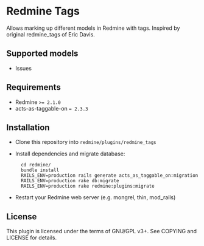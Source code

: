 Redmine Tags
============

Allows marking up different models in Redmine with tags.
Inspired by original redmine\_tags of Eric Davis.


Supported models
----------------

- Issues


Requirements
------------

- Redmine `>= 2.1.0`
- acts-as-taggable-on `= 2.3.3`


Installation
------------

- Clone this repository into `redmine/plugins/redmine_tags`
- Install dependencies and migrate database:

        cd redmine/
        bundle install
        RAILS_ENV=production rails generate acts_as_taggable_on:migration
        RAILS_ENV=production rake db:migrate
        RAILS_ENV=production rake redmine:plugins:migrate

- Restart your Redmine web server (e.g. mongrel, thin, mod\_rails)


License
-------

This plugin is licensed under the terms of GNU/GPL v3+.
See COPYING and LICENSE for details.

